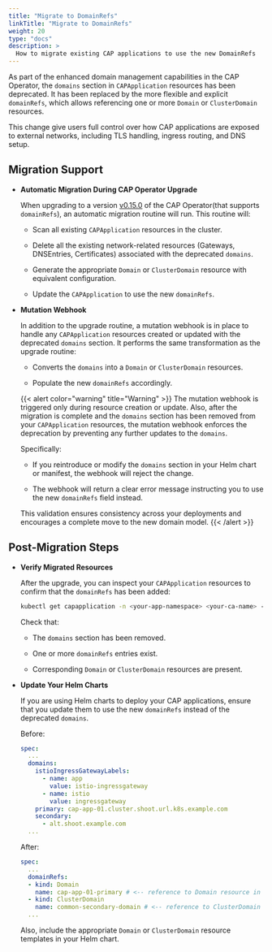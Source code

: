 ```yaml
---
title: "Migrate to DomainRefs"
linkTitle: "Migrate to DomainRefs"
weight: 20
type: "docs"
description: >
  How to migrate existing CAP applications to use the new DomainRefs
---
```


As part of the enhanced domain management capabilities in the CAP Operator, the `domains` section in `CAPApplication` resources has been deprecated. It has been replaced by the more flexible and explicit `domainRefs`, which allows referencing one or more `Domain` or `ClusterDomain` resources.

This change give users full control over how CAP applications are exposed to external networks, including TLS handling, ingress routing, and DNS setup.

## Migration Support

- **Automatic Migration During CAP Operator Upgrade**

  When upgrading to a version [v0.15.0](https://github.com/SAP/cap-operator/releases/tag/v0.15.0) of the CAP Operator(that supports `domainRefs`), an automatic migration routine will run. This routine will:

  - Scan all existing `CAPApplication` resources in the cluster.

  - Delete all the existing network-related resources (Gateways, DNSEntries, Certificates) associated with the deprecated `domains`.

  - Generate the appropriate `Domain` or `ClusterDomain` resource with equivalent configuration.

  - Update the `CAPApplication` to use the new `domainRefs`.

- **Mutation Webhook**

  In addition to the upgrade routine, a mutation webhook is in place to handle any `CAPApplication` resources created or updated with the deprecated `domains` section. It performs the same transformation as the upgrade routine:

  - Converts the `domains` into a `Domain` or `ClusterDomain` resources.

  - Populate the new `domainRefs` accordingly.

  {{< alert color="warning" title="Warning" >}}
  The mutation webhook is triggered only during resource creation or update. Also, after the migration is complete and the `domains` section has been removed from your `CAPApplication` resources, the mutation webhook enforces the deprecation by preventing any further updates to the `domains`.

  Specifically:

  - If you reintroduce or modify the `domains` section in your Helm chart or manifest, the webhook will reject the change.

  - The webhook will return a clear error message instructing you to use the new `domainRefs` field instead.

  This validation ensures consistency across your deployments and encourages a complete move to the new domain model.
  {{< /alert >}}

## Post-Migration Steps

- **Verify Migrated Resources**

  After the upgrade, you can inspect your `CAPApplication` resources to confirm that the `domainRefs` has been added:

  ```bash
  kubectl get capapplication -n <your-app-namespace> <your-ca-name> -o yaml
  ```

  Check that:

  - The `domains` section has been removed.

  - One or more `domainRefs` entries exist.

  - Corresponding `Domain` or `ClusterDomain` resources are present.

- **Update Your Helm Charts**

  If you are using Helm charts to deploy your CAP applications, ensure that you update them to use the new `domainRefs` instead of the deprecated `domains`.

  Before:
  ```yaml
  spec:
    ...
    domains:
      istioIngressGatewayLabels:
        - name: app
          value: istio-ingressgateway
        - name: istio
          value: ingressgateway
      primary: cap-app-01.cluster.shoot.url.k8s.example.com
      secondary:
        - alt.shoot.example.com
    ...
  ```

  After:
  ```yaml
  spec:
    ...
    domainRefs:
    - kind: Domain
      name: cap-app-01-primary # <-- reference to Domain resource in the same namespace
    - kind: ClusterDomain
      name: common-secondary-domain # <-- reference to ClusterDomain resource in the cluster (either new or existing)
    ...
  ```
  Also, include the appropriate `Domain` or `ClusterDomain` resource templates in your Helm chart.
